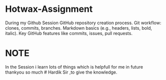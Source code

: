 # Hotwax-Assignment
 During my Github Session 
GitHub repository creation process.
Git workflow: clones, commits, branches.
Markdown basics (e.g., headers, lists, bold, italic).
Key GitHub features like commits, issues, pull requests.
# NOTE 
In the Session i learn lots of things which is helpfull for me in future thankyou so much # Hardik Sir ,to give the knowledge.
